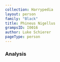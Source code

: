 ```yaml
---
collection: Harrypedia
layout: person
family: "Black"
title: Phineus Nigellus
grampsID: I0016
author: Luke Schierer
pageType: person
---
```


### Analysis
